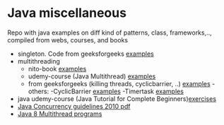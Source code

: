 # Java miscellaneous
Repo with java examples on diff kind of patterns, class, frameworks,.., compiled from webs, courses, and books

- singleton. Code from geeksforgeeks [examples](src/main/java/org/example/webs/geeksforgeeks/singleton)
- multithreading
    - nito-book [examples](./src/main/java/org/example/nitobook)
    - udemy-course (Java Multithread) [examples](./src/main/java/org/example/ud_javamultithread)
    - from geeksforgeeks (killing threads, cyclicbarrier, ..) [examples](src/main/java/org/example/webs/geeksforgeeks)
    -others:
        -CyclicBarrier [examples](./src/main/java/org/example/baeldung/cyclicbarrier)
        -Timertask [examples](./src/main/java/org/example/journaldev)
- java udemy-course (Java Tutorial for Complete Beginners)[exercises](./src/main/java/org/example/ud_javacomplete)
- [Java Concurrency guidelines 2010 pdf](./docs/Java_Concurrency_Guidelines.pdf)
- [Java 8 Multithread programs](./docs/java-8-multithreaded-programs.pdf)

